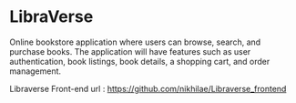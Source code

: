# LibraVerse
Online bookstore application where users can browse, search, and purchase books. The application will have features such as user authentication, book listings, book details, a shopping cart, and order management.

Libraverse Front-end url : https://github.com/nikhilae/Libraverse_frontend
